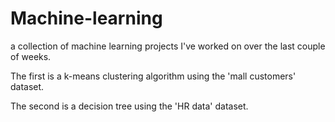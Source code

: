 # Machine-learning

a collection of machine learning projects I've worked on over the last couple of weeks. 

The first is a k-means clustering algorithm using the 'mall customers' dataset.

The second is a decision tree using the 'HR data' dataset.
